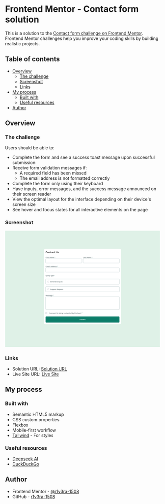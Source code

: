 # Frontend Mentor - Contact form solution

This is a solution to the [Contact form challenge on Frontend Mentor](https://www.frontendmentor.io/challenges/contact-form--G-hYlqKJj). Frontend Mentor challenges help you improve your coding skills by building realistic projects. 

## Table of contents

- [Overview](#overview)
  - [The challenge](#the-challenge)
  - [Screenshot](#screenshot)
  - [Links](#links)
- [My process](#my-process)
  - [Built with](#built-with)
  - [Useful resources](#useful-resources)
- [Author](#author)


## Overview

### The challenge

Users should be able to:

- Complete the form and see a success toast message upon successful submission
- Receive form validation messages if:
  - A required field has been missed
  - The email address is not formatted correctly
- Complete the form only using their keyboard
- Have inputs, error messages, and the success message announced on their screen reader
- View the optimal layout for the interface depending on their device's screen size
- See hover and focus states for all interactive elements on the page

### Screenshot

![](./screenshot.png)


### Links

- Solution URL: [Solution URL](https://www.frontendmentor.io/solutions/responsive-contact-form-using-tailwind-ez8K5Kjb4h)
- Live Site URL: [Live Site](https://r1v3ra-1508.github.io/contact-form-main)

## My process

### Built with

- Semantic HTML5 markup
- CSS custom properties
- Flexbox
- Mobile-first workflow
- [Tailwind](https://tailwindcss.com/) - For styles


### Useful resources

- [Deepseek AI](https://chat.deepseek.com)
- [DuckDuckGo](https://duckduckgo.com)


## Author

- Frontend Mentor - [@r1v3ra-1508](https://www.frontendmentor.io/profile/R1V3RA-1508)
- GitHub - [r1v3ra-1508](https://www.github.com/r1v3ra-1508)

